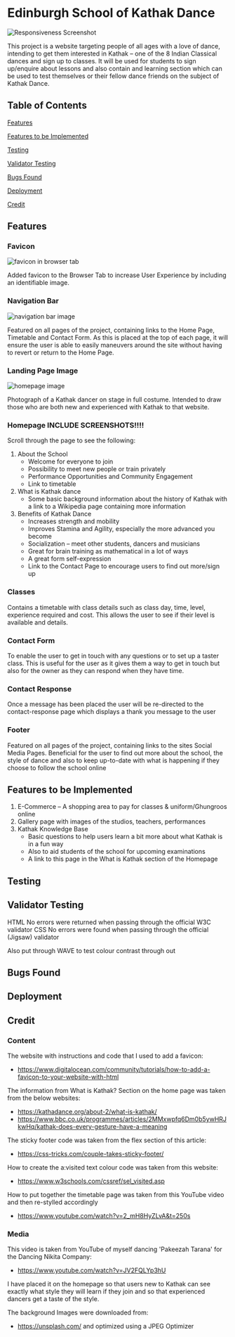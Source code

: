 # Edinburgh School of Kathak Dance

![Responsiveness Screenshot](https://github.com/SamanthaBooth81/Edinburgh-School-Of-Kathak/blob/main/images/responsive-screenshot.png?raw=true)

This project is a website targeting people of all ages with a love of dance, intending to get them interested in Kathak – one of the 8 Indian Classical dances and sign up to classes. It will be used for students to sign up/enquire about lessons and also contain and learning section which can be used to test themselves or their fellow dance friends on the subject of Kathak Dance. 

## Table of Contents

[Features](#features)

[Features to be Implemented](#features-to-be-implemented)

[Testing](#testing)

[Validator Testing](#validator-testing)

[Bugs Found](#bugs-found)

[Deployment](#deployment)

[Credit](#credit)

## Features

### Favicon 

![favicon in browser tab](https://github.com/SamanthaBooth81/Edinburgh-School-Of-Kathak/blob/main/images/favicon-32x32-updated.png?raw=true)

Added favicon to the Browser Tab to increase User Experience by including an identifiable image. 

###	Navigation Bar

![navigation bar image](https://github.com/SamanthaBooth81/Edinburgh-School-Of-Kathak/blob/main/images/nav-bar.png?raw=true)

Featured on all pages of the project, containing links to the Home Page, Timetable and Contact Form.
As this is placed at the top of each page, it will ensure the user is able to easily maneuvers around the site without having to revert or return to the Home Page. 

###	Landing Page Image

![homepage image](https://github.com/SamanthaBooth81/Edinburgh-School-Of-Kathak/blob/main/images/homepage-background.png?raw=true)

Photograph of a Kathak dancer on stage in full costume.
Intended to draw those who are both new and experienced with Kathak to that website. 

### Homepage INCLUDE SCREENSHOTS!!!!
Scroll through the page to see the following: 
1. About the School
    - Welcome for everyone to join 
    - Possibility to meet new people or train privately 
    - Performance Opportunities and Community Engagement 
    - Link to timetable 
2. What is Kathak dance 
    - Some basic background information about the history of Kathak with a link to a Wikipedia page containing more information
3. Benefits of Kathak Dance 
    - Increases strength and mobility 
    - Improves Stamina and Agility, especially the more advanced you become 
    - Socialization – meet other students, dancers and musicians 
    - Great for brain training as mathematical in a lot of ways 
    - A great form self-expression
    - Link to the Contact Page to encourage users to find out more/sign up

### Classes
Contains a timetable with class details such as class day, time, level, experience required and cost.
This allows the user to see if their level is available and details.
### Contact Form 
To enable the user to get in touch with any questions or to set up a taster class. 
This is useful for the user as it gives them a way to get in touch but also for the owner as they can respond when they have time. 
### Contact Response 
Once a message has been placed the user will be re-directed to the contact-response page which displays a thank you message to the user
### Footer  
Featured on all pages of the project, containing links to the sites Social Media Pages.
Beneficial for the user to find out more about the school, the style of dance and also to keep up-to-date with what is happening if they choose to follow the school online

## Features to be Implemented 
1.	E-Commerce – A shopping area to pay for classes & uniform/Ghungroos online
2.  Gallery page with images of the studios, teachers, performances 
6.	Kathak Knowledge Base
    - Basic questions to help users learn a bit more about what Kathak is in a fun way
    - Also to aid students of the school for upcoming examinations 
    - A link to this page in the What is Kathak section of the Homepage

## Testing


## Validator Testing

HTML
No errors were returned when passing through the official W3C validator
CSS
No errors were found when passing through the official (Jigsaw) validator

Also put through WAVE to test colour contrast through out

## Bugs Found
## Deployment
## Credit 
### Content

The website with instructions and code that I used to add a favicon:
- https://www.digitalocean.com/community/tutorials/how-to-add-a-favicon-to-your-website-with-html

The information from What is Kathak? Section on the home page was taken from the below websites: 
- https://kathadance.org/about-2/what-is-kathak/ 
- https://www.bbc.co.uk/programmes/articles/2MMxwpfq6Dm0b5ywHRJkwHq/kathak-does-every-gesture-have-a-meaning 

The sticky footer code was taken from the flex section of this article: 
- https://css-tricks.com/couple-takes-sticky-footer/ 

How to create the a:visited text colour code was taken from this website:
- https://www.w3schools.com/cssref/sel_visited.asp 

How to put together the timetable page was taken from this YouTube video and then re-stylled accordingly
- https://www.youtube.com/watch?v=2_mH8HyZLvA&t=250s

### Media

This video is taken from YouTube of myself dancing 'Pakeezah Tarana' for the Dancing Nikita Company:

- https://www.youtube.com/watch?v=JV2FQLYp3hU 

I have placed it on the homepage so that users new to Kathak can see exactly what style they will learn if they join and so that experienced dancers get a taste of the style. 

The background Images were downloaded from:
- https://unsplash.com/ and optimized using a JPEG Optimizer
